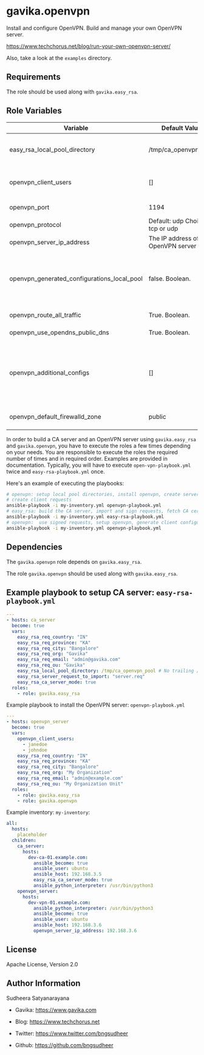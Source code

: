 gavika.openvpn
=========

Install and configure OpenVPN. Build and manage your own OpenVPN server.

https://www.techchorus.net/blog/run-your-own-openvpn-server/

Also, take a look at the `examples` directory.

Requirements
------------

The role should be used along with `gavika.easy_rsa`.

Role Variables
--------------

| Variable | Default Value | Description | Required? |
|----------|---------------|-----------|-------------|
| easy_rsa_local_pool_directory | /tmp/ca_openvpn_pool | The directory to use a temporary location to store certifacte requests, certificates, etc. | Yes |
| openvpn_client_users | [] | List of openvpn client usernames. It is recommended to use only alphanumeric characters. | No |
| openvpn_port | 1194 | The port on which OpenVPN server runs | Yes |
| openvpn_protocol | Default: udp Choices: tcp or udp | The network protocol to use | Yes |
| openvpn_server_ip_address | The IP address of the OpenVPN server | The value used in generated client certificates | Yes |
| openvpn_generated_configurations_local_pool | false. Boolean. | Whether to copy the generated client configurations to the local(The controller machine on which the ansible-playbook is executed.) pool directory. | Yes |
| openvpn_route_all_traffic | True. Boolean. | Route all internet traffic via the OpenVPN server | Yes |
| openvpn_use_opendns_public_dns | True. Boolean. | Push OpenDNS DNS servers to clients | Yes |
| openvpn_additional_configs | [] | Additional OpenVPN server configuration. List of dictionaries. Each list item is a pair of key, value. Example <br> openvpn_additional_configs: <br> - push: "topology subnet" <br> - push: "route 192.168.4.5 255.255.255.255" | Yes |
| openvpn_default_firewalld_zone | public | The zone name to use in Firewalld configuration. Relevant only for EL | Yes |


In order to build a CA server and an OpenVPN server using `gavika.easy_rsa` and
`gavika.openvpn`, you have to execute the roles a few times depending on your
needs. You are responsible to execute the roles the required number of times and
in required order. Examples are provided in documentation. Typically, you will
have to execute `open-vpn-playbook.yml` twice and `easy-rsa-playbook.yml` once.

Here's an example of executing the playbooks:
```sh
# openvpn: setup local pool directories, install openvpn, create server request,
# create client requests
ansible-playbook -i my-inventory.yml openvpn-playbook.yml
# easy_rsa: build the CA server, import and sign requests, fetch CA certificates
ansible-playbook -i my-inventory.yml easy-rsa-playbook.yml
# openvpn:  use signed requests, setup openvpn, generate client configurations
ansible-playbook -i my-inventory.yml openvpn-playbook.yml
```

Dependencies
------------
The `gavika.openvpn` role depends on `gavika.easy_rsa`.

The role `gavika.openvpn` should be used along with `gavika.easy_rsa`.

Example playbook to setup CA server: `easy-rsa-playbook.yml`
----------------
```yml
---
- hosts: ca_server
  become: true
  vars:
    easy_rsa_req_country: "IN"
    easy_rsa_req_province: "KA"
    easy_rsa_req_city: "Bangalore"
    easy_rsa_req_org: "Gavika"
    easy_rsa_req_email: "admin@gavika.com"
    easy_rsa_req_ou: "Gavika"
    easy_rsa_local_pool_directory: /tmp/ca_openvpn_pool # No trailing /
    easy_rsa_server_request_to_import: "server.req"
    easy_rsa_ca_server_mode: true
  roles:
    - role: gavika.easy_rsa
```

Example playbook to install the OpenVPN server: `openvpn-playbook.yml`

```yml
---
- hosts: openvpn_server
  become: true
  vars:
    openvpn_client_users:
      - janedoe
      - johndoe
    easy_rsa_req_country: "IN"
    easy_rsa_req_province: "KA"
    easy_rsa_req_city: "Bangalore"
    easy_rsa_req_org: "My Organization"
    easy_rsa_req_email: "admin@example.com"
    easy_rsa_req_ou: "My Organization Unit"
  roles:
    - role: gavika.easy_rsa
    - role: gavika.openvpn
```

Example inventory: `my-inventory`:
```yml
all:
  hosts:
    placeholder
  children:
    ca_server:
      hosts:
        dev-ca-01.example.com:
          ansible_become: true
          ansible_user: ubuntu
          ansible_host: 192.168.3.5
          easy_rsa_ca_server_mode: true
          ansible_python_interpreter: /usr/bin/python3
    openvpn_server:
      hosts:
        dev-vpn-01.example.com:
          ansible_python_interpreter: /usr/bin/python3
          ansible_become: true
          ansible_user: ubuntu
          ansible_host: 192.168.3.6
          openvpn_server_ip_address: 192.168.3.6
```

License
-------

Apache License, Version 2.0

Author Information
------------------
Sudheera Satyanarayana

* Gavika: https://www.gavika.com

* Blog: https://www.techchorus.net
* Twitter: https://www.twitter.com/bngsudheer
* Github: https://github.com/bngsudheer
